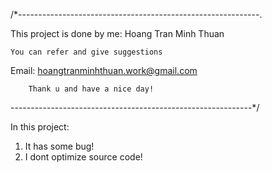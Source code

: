 /*------------------------------------------------------------.

This project is done by me: Hoang Tran Minh Thuan

    You can refer and give suggestions
  Email: hoangtranminhthuan.work@gmail.com

        Thank u and have a nice day!
------------------------------------------------------------*/


In this project:
1. It has some bug!
2. I dont optimize source code! 
